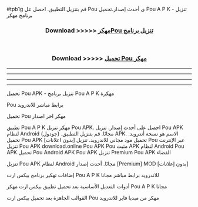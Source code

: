 #tpb1g قم بتنزيل التطبيق. احصل عل Pou  ى أحدث إصدار.تحميل Pou  A P K - تنزيل برنامج مهكر



<div align="center">
<h3>Download >>>>> <a href="https://ar-sites.web.app/?ar= Pou ">مهكرPou  تنزيل برنامج</a></h3><br>

<h3>Download >>>>> <a href="https://ar-sites.web.app/?ar= Pou ">تحميل Pou  مهكر</a></h3>
</div>


----------------------------------------------------------

----------------------------------------------------------

----------------------------------------------------------

----------------------------------------------------------


تحميل Pou  APK - تنزيل برنامج Pou  A P K مهكرة

Pou  برابط مباشر للاندرويد

تحميل Pou  مهكر اخر اصدار

تطبيق Pou  A P K مهكر
تنزيل Pou  APK. احصل على أحدث إصدار.
تنزيل Pou  APK لنظام Android مجانًا.
قم بتنزيل التطبيق. {جودول} APK. الاسم هو نسخة أندرويد.
تحميل Pou  APK [بدون اعلانات]
تحميل مود مجاني للاندرويد.
تنزيل Pou  عبر الإنترنت
تنزيل Pou  APK
download.online Pou  APK
Pou  مثبت APK لنظام Android
Pou  APK
تحميل Pou  Android APK
Pou  APK تنزيل Premium
Pou  APK الفضاء

تنزيل Pou  APK لنظام Android مجانًا. أحدث إصدار [Premium] MOD [بدون إعلانات]

إضافات تهكير برنامج بيكس ارت Pou  A P K للاندرويد برابط مباشر مجانا

أدوات التعديل الأساسية بعد تحميل تطبيق بيكس ارت مهكر Pou  A P K مجانا

القوالب الجاهزة بعد تحميل بيكس ارت Pou  مهكر من ميديا فاير للاندرويد



